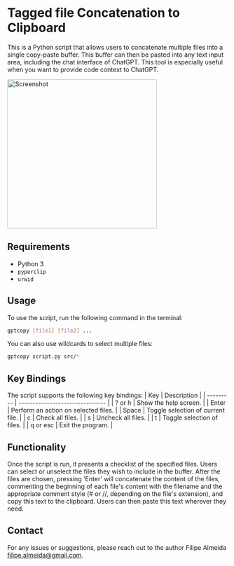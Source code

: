 # Tagged file Concatenation to Clipboard

This is a Python script that allows users to concatenate multiple files into a single copy-paste buffer. This buffer can then be pasted into any text input area, including the chat interface of ChatGPT. This tool is especially useful when you want to provide code context to ChatGPT. 

<img width="341" alt="Screenshot" src="https://github.com/filipe-m-almeida/copy-files/assets/28849172/c10f9113-c697-40ac-8cb4-c376b91596db">

## Requirements

- Python 3
- `pyperclip`
- `urwid`

## Usage

To use the script, run the following command in the terminal:

```bash
gptcopy [file1] [file2] ...
```

You can also use wildcards to select multiple files:
```bash
gptcopy script.py src/*
```

## Key Bindings

The script supports the following key bindings:
| Key       | Description                     |
| --------- | ------------------------------- |
| ? or h    | Show the help screen.           |
| Enter     | Perform an action on selected files. |
| Space     | Toggle selection of current file. |
| c         | Check all files.                |
| s         | Uncheck all files.              |
| t         | Toggle selection of files.      |
| q or esc  | Exit the program.               |

## Functionality

Once the script is run, it presents a checklist of the specified files. Users can select or unselect the files they wish to include in the buffer. After the files are chosen, pressing 'Enter' will concatenate the content of the files, commenting the beginning of each file's content with the filename and the appropriate comment style (# or //, depending on the file's extension), and copy this text to the clipboard. Users can then paste this text wherever they need.

## Contact

For any issues or suggestions, please reach out to the author Filipe Almeida filipe.almeida@gmail.com.
